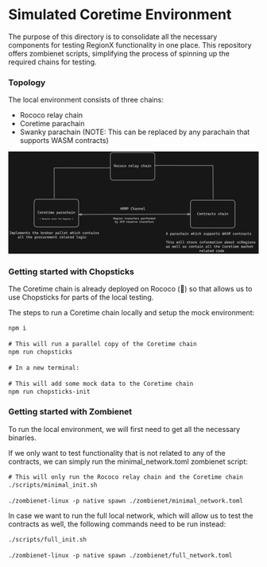 # Simulated Coretime Environment

The purpose of this directory is to consolidate all the necessary components for testing RegionX functionality in one place. This repository offers zombienet scripts, simplifying the process of spinning up the required chains for testing.

### Topology

The local environment consists of three chains:

-   Rococo relay chain
-   Coretime parachain
-   Swanky parachain (NOTE: This can be replaced by any parachain that supports WASM contracts)

<p align="center">
 <img src="./docs/topology.png" />
</p>

### Getting started with Chopsticks

The Coretime chain is already deployed on Rococo (🥳) so that allows us to use Chopsticks for parts of the local testing.

The steps to run a Coretime chain locally and setup the mock environment:

```
npm i

# This will run a parallel copy of the Coretime chain
npm run chopsticks

# In a new terminal:

# This will add some mock data to the Coretime chain
npm run chopsticks-init
```

### Getting started with Zombienet

To run the local environment, we will first need to get all the necessary binaries.

If we only want to test functionality that is not related to any of the contracts, we can simply run the minimal_network.toml zombienet script:

```
# This will only run the Rococo relay chain and the Coretime chain
./scripts/minimal_init.sh

./zombienet-linux -p native spawn ./zombienet/minimal_network.toml
```

In case we want to run the full local network, which will allow us to test the contracts as well, the following commands need to be run instead:

```
./scripts/full_init.sh

./zombienet-linux -p native spawn ./zombienet/full_network.toml
```
